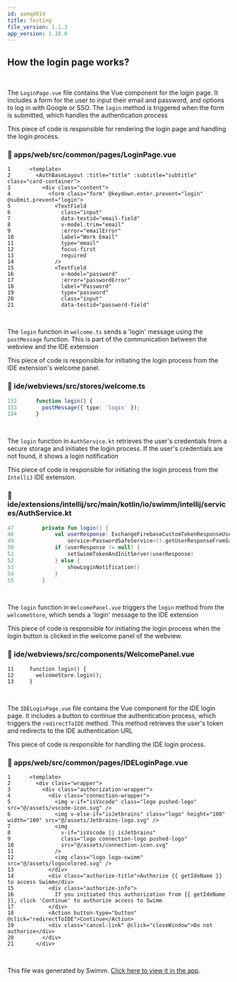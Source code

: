 ```yaml
---
id: aamqd014
title: Testing
file_version: 1.1.3
app_version: 1.18.0
---
```


## How the login page works?

<br/>

The `LoginPage.vue` file contains the Vue component for the login page. It includes a form for the user to input their email and password, and options to log in with Google or SSO. The `login`<swm-token data-swm-token=":UTest.Ex/src/main/java/Mail/MailController.java:28:8:8:`    public @ResponseBody String login(`"/> method is triggered when the form is submitted, which handles the authentication process

This piece of code is responsible for rendering the login page and handling the login process.
<!-- NOTE-swimm-snippet: the lines below link your snippet to Swimm -->
<!-- NOTE-swimm-repo ::veezvxCuzpPrRLLXWD2E:: -->
### 📄 apps/web/src/common/pages/LoginPage.vue
```vue
1      <template>
2        <AuthBaseLayout :title="title" :subtitle="subtitle" class="card-container">
3          <div class="content">
4            <form class="form" @keydown.enter.prevent="login" @submit.prevent="login">
5              <TextField
6                class="input"
7                data-testid="email-field"
8                v-model.trim="email"
9                :error="emailError"
10               label="Work Email"
11               type="email"
12               focus-first
13               required
14             />
15             <TextField
16               v-model="password"
17               :error="passwordError"
18               label="Password"
19               type="password"
20               class="input"
21               data-testid="password-field"
```

<br/>

The `login`<swm-token data-swm-token=":UTest.Ex/src/main/java/Mail/MailController.java:28:8:8:`    public @ResponseBody String login(`"/> function in `welcome.ts` sends a 'login' message using the `postMessage`<swm-token data-swm-token="veezvxCuzpPrRLLXWD2E:ide/extensions/vscode/src/welcomePanel.ts:80:5:5:`    async function postMessage(message: WelcomeIncomingMessage) {`"/> function. This is part of the communication between the webview and the IDE extension

This piece of code is responsible for initiating the login process from the IDE extension's welcome panel.
<!-- NOTE-swimm-snippet: the lines below link your snippet to Swimm -->
<!-- NOTE-swimm-repo ::veezvxCuzpPrRLLXWD2E:: -->
### 📄 ide/webviews/src/stores/welcome.ts
```typescript
152      function login() {
153        postMessage({ type: 'login' });
154      }
```

<br/>

The `login`<swm-token data-swm-token=":UTest.Ex/src/main/java/Mail/MailController.java:28:8:8:`    public @ResponseBody String login(`"/> function in `AuthService.kt` retrieves the user's credentials from a secure storage and initiates the login process. If the user's credentials are not found, it shows a login notification

This piece of code is responsible for initiating the login process from the `IntelliJ`<swm-token data-swm-token="veezvxCuzpPrRLLXWD2E:apps/cli/commands/log-message.ts:7:1:1:`  IntelliJ = &#39;INTELLIJ&#39;,`"/> IDE extension.
<!-- NOTE-swimm-snippet: the lines below link your snippet to Swimm -->
<!-- NOTE-swimm-repo ::veezvxCuzpPrRLLXWD2E:: -->
### 📄 ide/extensions/intellij/src/main/kotlin/io/swimm/intellij/services/AuthService.kt
```kotlin
47         private fun login() {
48             val userResponse: ExchangeFirebaseCustomTokenResponseUser? =
49                 service<PasswordSafeService>().getUserResponseFromSafe()
50             if (userResponse != null) {
51                 setSwimmTokenAndInitServer(userResponse)
52             } else {
53                 showLoginNotification()
54             }
55         }
```

<br/>

The `login`<swm-token data-swm-token=":UTest.Ex/src/main/java/Mail/MailController.java:28:8:8:`    public @ResponseBody String login(`"/> function in `WelcomePanel.vue` triggers the `login`<swm-token data-swm-token=":UTest.Ex/src/main/java/Mail/MailController.java:28:8:8:`    public @ResponseBody String login(`"/> method from the `welcomeStore`, which sends a 'login' message to the IDE extension

This piece of code is responsible for initiating the login process when the login button is clicked in the welcome panel of the webview.
<!-- NOTE-swimm-snippet: the lines below link your snippet to Swimm -->
<!-- NOTE-swimm-repo ::veezvxCuzpPrRLLXWD2E:: -->
### 📄 ide/webviews/src/components/WelcomePanel.vue
```vue
11     function login() {
12       welcomeStore.login();
13     }
```

<br/>

The `IDELoginPage.vue` file contains the Vue component for the IDE login page. It includes a button to continue the authentication process, which triggers the `redirectToIDE` method. This method retrieves the user's token and redirects to the IDE authentication URL

This piece of code is responsible for handling the IDE login process.
<!-- NOTE-swimm-snippet: the lines below link your snippet to Swimm -->
<!-- NOTE-swimm-repo ::veezvxCuzpPrRLLXWD2E:: -->
### 📄 apps/web/src/common/pages/IDELoginPage.vue
```vue
1      <template>
2        <div class="wrapper">
3          <div class="authorization-wrapper">
4            <div class="connection-wrapper">
5              <img v-if="isVscode" class="logo pushed-logo" src="@/assets/vscode-icon.svg" />
6              <img v-else-if="isJetbrains" class="logo" height="100" width="100" src="@/assets/Jetbrains-logo.svg" />
7              <img
8                v-if="isVscode || isJetbrains"
9                class="logo connection-logo pushed-logo"
10               src="@/assets/connection-icon.svg"
11             />
12             <img class="logo logo-swimm" src="@/assets/logocolored.svg" />
13           </div>
14           <div class="authorize-title">Authorize {{ getIdeName }} to access Swimm</div>
15           <div class="authorize-info">
16             If you initiated this authorization from {{ getIdeName }}, click 'Continue' to authorize access to Swimm
17           </div>
18           <Action button-type="button" @click="redirectToIDE">Continue</Action>
19           <div class="cancel-link" @click="closeWindow">Do not authorize</div>
20         </div>
21       </div>
```

<br/>

This file was generated by Swimm. [Click here to view it in the app](http://localhost:5001/repos/ls4DA2fLasmQuEbT4ipw/docs/aamqd014).
